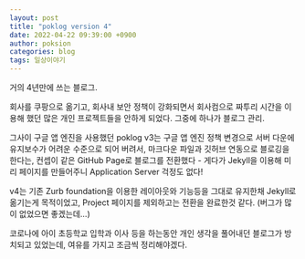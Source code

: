 ```yaml
---
layout: post
title: "poklog version 4"
date: 2022-04-22 09:39:00 +0900
author: poksion
categories: blog
tags: 일상이야기
---
```

거의 4년만에 쓰는 블로그.

회사를 쿠팡으로 옮기고, 회사내 보안 정책이 강화되면서 회사컴으로 짜투리 시간을 이용해 했던 많은 개인 프로젝트들을 안하게 되었다. 그중에 하나가 블로그 관리.

그사이 구글 앱 엔진을 사용했던 poklog v3는 구글 앱 엔진 정책 변경으로 서버 다운에 유지보수가 어려운 수준으로 되어 버려서, 마크다운 파일과 깃허브 연동으로 블로깅을 한다는, 컨셉이 같은 GitHub Page로 블로그를 전환했다 - 게다가 Jekyll을 이용해 미리 페이지를 만들어주니 Application Server 걱정도 없다!

v4는 기존 Zurb foundation을 이용한 레이아웃와 기능등을 그대로 유지한채 Jekyll로 옮기는게 목적이었고, Project 페이지를 제외하고는 전환을 완료한것 같다. (버그가 많이 없었으면 좋겠는데...)

코로나에 아이 초등학교 입학과 이사 등을 하는동안 개인 생각을 풀어내던 블로그가 방치되고 있었는데, 여유를 가지고 조금씩 정리해야겠다.